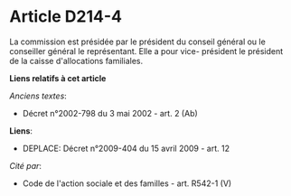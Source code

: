 # Article D214-4

La commission est présidée par le président du conseil général ou le conseiller général le représentant. Elle a pour vice-
président le président de la caisse d'allocations familiales.

**Liens relatifs à cet article**

_Anciens textes_:

  - Décret n°2002-798 du 3 mai 2002 - art. 2 (Ab)

**Liens**:

  - DEPLACE: Décret n°2009-404 du 15 avril 2009 - art. 12

_Cité par_:

  - Code de l'action sociale et des familles - art. R542-1 (V)
